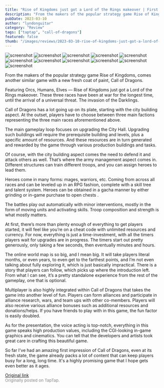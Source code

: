 ```yaml
---
title: "Rise of Kingdoms just got a Lord of the Rings makeover | First Impressions - Call of Dragons"
description: "From the makers of the popular strategy game Rise of Kingdoms, comes another similar game with a new fresh coat of paint, Call of Dragons."
pubDate: 2023-03-10
author: "lyndonguitar"
category: "Review"
tags: ["taptap", "call-of-dragons"]
featured: false
thumb: "/images/reviews/2023-03-10-rise-of-kingdoms-just-got-a-lord-of-the-rings-makeover--first-impressions---call-of-drago-0.avif"
---
```


<div class="gallery">
  <img src="/images/reviews/2023-03-10-rise-of-kingdoms-just-got-a-lord-of-the-rings-makeover--first-impressions---call-of-drago-0.avif" alt="screenshot" />
  <img src="/images/reviews/2023-03-10-rise-of-kingdoms-just-got-a-lord-of-the-rings-makeover--first-impressions---call-of-drago-1.avif" alt="screenshot" />
  <img src="/images/reviews/2023-03-10-rise-of-kingdoms-just-got-a-lord-of-the-rings-makeover--first-impressions---call-of-drago-2.avif" alt="screenshot" />
  <img src="/images/reviews/2023-03-10-rise-of-kingdoms-just-got-a-lord-of-the-rings-makeover--first-impressions---call-of-drago-3.avif" alt="screenshot" />
  <img src="/images/reviews/2023-03-10-rise-of-kingdoms-just-got-a-lord-of-the-rings-makeover--first-impressions---call-of-drago-4.avif" alt="screenshot" />
  <img src="/images/reviews/2023-03-10-rise-of-kingdoms-just-got-a-lord-of-the-rings-makeover--first-impressions---call-of-drago-5.avif" alt="screenshot" />
  <img src="/images/reviews/2023-03-10-rise-of-kingdoms-just-got-a-lord-of-the-rings-makeover--first-impressions---call-of-drago-6.avif" alt="screenshot" />
  <img src="/images/reviews/2023-03-10-rise-of-kingdoms-just-got-a-lord-of-the-rings-makeover--first-impressions---call-of-drago-7.avif" alt="screenshot" />
  <img src="/images/reviews/2023-03-10-rise-of-kingdoms-just-got-a-lord-of-the-rings-makeover--first-impressions---call-of-drago-8.avif" alt="screenshot" />
  <img src="/images/reviews/2023-03-10-rise-of-kingdoms-just-got-a-lord-of-the-rings-makeover--first-impressions---call-of-drago-9.avif" alt="screenshot" />
  <img src="/images/reviews/2023-03-10-rise-of-kingdoms-just-got-a-lord-of-the-rings-makeover--first-impressions---call-of-drago-10.avif" alt="screenshot" />
</div>

From the makers of the popular strategy game Rise of Kingdoms, comes another similar game with a new fresh coat of paint, Call of Dragons.

Featuring Orcs, Humans, Elves — Rise of Kingdoms just got a Lord of the Rings makeover. These three races have been at war for the longest time, until the arrival of a universal threat. The invasion of the Darklings.

Call of Dragons has a lot going up on its plate, starting with the city building aspect. At the outset, players have to choose between three main factions representing the three main races aforementioned above.

The main gameplay loop focuses on upgrading the City Hall. Upgrading such buildings will require the prerequisite building and levels, plus a specific amount of resources. And these resources are in turn generated and rewarded by the game through various production buildings and tasks.

Of course, with the city building aspect comes the need to defend it and attack others as well. That’s where the army management aspect comes in. Different structures can train different troops, and you can assign heroes to lead them.

Heroes come in many forms: mages, warriors, etc. Coming from across all races and can be leveled up in an RPG fashion, complete with a skill tree and talent system. Heroes can be obtained in a gacha manner by either grinding or in-game purchase to open chests .

The battles play out automatically with minor interventions, mostly in the form of moving units and activating skills. Troop composition and strength is what mostly matters.

At first, there’s more than plenty enough of everything to get players started, it will feel like you’re on a cheat code with unlimited resources and currency. For now, everything is just a time-investment, with all the timers players wait for upgrades are in progress. The timers start out pretty generously, only taking a few seconds, then eventually minutes and hours.

The online world map is so big, and I mean big. It will take players literal months, or even years, to even get to the farthest points, and I’m not even talking about fully exploring it, which is just basically impractical. There is a story that players can follow, which picks up where the introduction left. From what I can see, it’s a pretty standalone experience from the rest of the gameplay, one that is optional.

Multiplayer is also highly integrated within Call of Dragons that takes the game into another level of fun. Players can form alliances and participate in alliance research, wars, and team ups with other co-members. Players will also receive various alliance bonuses such as additional resources and donations/helps. If you have friends to play with in this game, the fun factor is easily doubled.

As for the presentation, the voice acting is top-notch, everything in this game speaks high production values, including the CGI-looking in-game graphics and cinematics. You can tell that the developers and artists took great care in crafting this beautiful game.

So far I've had an amazing first impression of Call of Dragons, even at its fresh state, the game already packs a lot of content that can keep players busy for a long, long time. It's a highly promising game that I hope gets even better as it ages.

[Original link](https://www.taptap.io/post/4755035)<br><span style="font-size: 0.95em; color: #888;">Originally posted on TapTap.</span>
